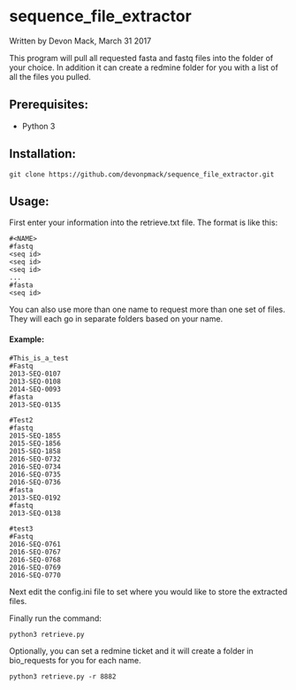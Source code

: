 # sequence_file_extractor
Written by Devon Mack, March 31 2017                                             

This program will pull all requested fasta and fastq files into the folder of your choice.
In addition it can create a redmine folder for you with a list of all the files you pulled.

## Prerequisites:
- Python 3
      
## Installation:                                                                                                

`git clone https://github.com/devonpmack/sequence_file_extractor.git`

## Usage:

First enter your information into the retrieve.txt file. The format is like this:

```
#<NAME>
#fastq
<seq id>
<seq id>
<seq id>
...
#fasta
<seq id>
```

You can also use more than one name to request more than one set of files. They will each go in separate folders based on your name.

#### Example:
```
#This_is_a_test
#Fastq
2013-SEQ-0107
2013-SEQ-0108
2014-SEQ-0093
#fasta
2013-SEQ-0135

#Test2
#fastq
2015-SEQ-1855
2015-SEQ-1856
2015-SEQ-1858
2016-SEQ-0732
2016-SEQ-0734
2016-SEQ-0735
2016-SEQ-0736
#fasta
2013-SEQ-0192
#fastq
2013-SEQ-0138

#test3
#Fastq
2016-SEQ-0761
2016-SEQ-0767
2016-SEQ-0768
2016-SEQ-0769
2016-SEQ-0770
```

Next edit the config.ini file to set where you would like to store the extracted files.

Finally run the command:

`python3 retrieve.py`

Optionally, you can set a redmine ticket and it will create a folder in bio_requests for you for each name.

`python3 retrieve.py -r 8882`


